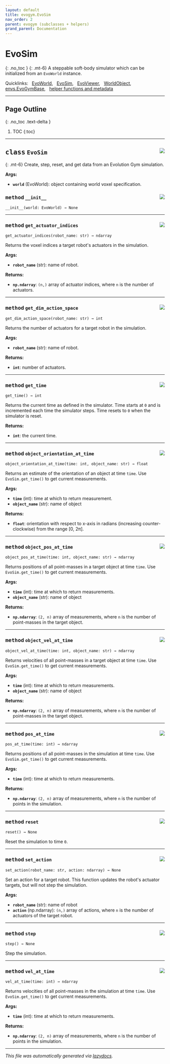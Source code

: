 ```yaml
---
layout: default
title: evogym.EvoSim
nav_order: 2
parent: evogym (subclasses + helpers)
grand_parent: Documentation
---
```


# EvoSim
{: .no_toc }
{: .mt-6}
A steppable soft-body simulator which can be initialized from an `EvoWorld` instance.

Quicklinks: &nbsp; [EvoWorld](world.markdown), &nbsp; [EvoSim](sim.markdown), &nbsp; [EvoViewer](viewer.markdown), &nbsp; [WorldObject](worldobject.markdown), &nbsp; [envs.EvoGymBase](base.markdown), &nbsp; [helper functions and metadata](evogym.markdown)

---

## Page Outline
{: .no_toc .text-delta }

1. TOC
{:toc}

---

<!-- markdownlint-disable -->

<!-- <a href="https://github.com/EvolutionGym/evogym/blob/main/evogym/sim.py#L0"><img align="right" style="float:right;" src="https://img.shields.io/badge/-source-cccccc?style=flat-square"></a>

# <kbd>module</kbd> `sim`
This module defines the EvoSim class which provides a clean interface to Evolution Gym's simulator. 

**Global Variables**
---------------
- **VOXEL_TYPES**
- **BASELINE_ENV_NAMES**


--- -->

## <kbd>class</kbd> `EvoSim` <a href="https://github.com/EvolutionGym/evogym/blob/main/evogym/sim.py#L15"><img align="right" style="float:right;" src="https://img.shields.io/badge/-source-cccccc?style=flat-square"></a>
{: .mt-6}
Create, step, reset, and get data from an Evolution Gym simulation. 

**Args:**
 
 - <b>`world`</b> (EvoWorld):  object containing world voxel specification. 

### <kbd>method</kbd> `__init__` <a href="https://github.com/EvolutionGym/evogym/blob/main/evogym/sim.py#L26"><img align="right" style="float:right;" src="https://img.shields.io/badge/-source-cccccc?style=flat-square"></a>

```
__init__(world: EvoWorld) → None
```

---


### <kbd>method</kbd> `get_actuator_indices` <a href="https://github.com/EvolutionGym/evogym/blob/main/evogym/sim.py#L97"><img align="right" style="float:right;" src="https://img.shields.io/badge/-source-cccccc?style=flat-square"></a>

```
get_actuator_indices(robot_name: str) → ndarray
```

Returns the voxel indices a target robot's actuators in the simulation. 



**Args:**
 
 - <b>`robot_name`</b> (str):  name of robot. 



**Returns:**
 
 - <b>`np.ndarray`</b>:  `(n,)` array of actuator indices, where `n` is the number of actuators. 

---



### <kbd>method</kbd> `get_dim_action_space` <a href="https://github.com/EvolutionGym/evogym/blob/main/evogym/sim.py#L110"><img align="right" style="float:right;" src="https://img.shields.io/badge/-source-cccccc?style=flat-square"></a>

```
get_dim_action_space(robot_name: str) → int
```

Returns the number of actuators for a target robot in the simulation. 



**Args:**
 
 - <b>`robot_name`</b> (str):  name of robot. 



**Returns:**
 
 - <b>`int`</b>:  number of actuators. 

---



### <kbd>method</kbd> `get_time` <a href="https://github.com/EvolutionGym/evogym/blob/main/evogym/sim.py#L32"><img align="right" style="float:right;" src="https://img.shields.io/badge/-source-cccccc?style=flat-square"></a>

```
get_time() → int
```

Returns the current time as defined in the simulator. Time starts at `0` and is incremented each time the simulator steps. Time resets to `0` when the simulator is reset.



**Returns:**
 
 - <b>`int`</b>:  the current time. 

---



### <kbd>method</kbd> `object_orientation_at_time` <a href="https://github.com/EvolutionGym/evogym/blob/main/evogym/sim.py#L230"><img align="right" style="float:right;" src="https://img.shields.io/badge/-source-cccccc?style=flat-square"></a>

```
object_orientation_at_time(time: int, object_name: str) → float
```

Returns an estimate of the orientation of an object at time `time`. Use `EvoSim.get_time()` to get current measurements. 



**Args:**
 
 - <b>`time`</b> (int):  time at which to return measurement. 
 - <b>`object_name`</b> (str):  name of object 



**Returns:**
 
 - <b>`float`</b>:  orientation with respect to x-axis in radians (increasing counter-clockwise) from the range [0, 2π]. 

---



### <kbd>method</kbd> `object_pos_at_time` <a href="https://github.com/EvolutionGym/evogym/blob/main/evogym/sim.py#L200"><img align="right" style="float:right;" src="https://img.shields.io/badge/-source-cccccc?style=flat-square"></a>

```
object_pos_at_time(time: int, object_name: str) → ndarray
```

Returns positions of all point-masses in a target object at time `time`. Use `EvoSim.get_time()` to get current measurements. 



**Args:**
 
 - <b>`time`</b> (int):  time at which to return measurements. 
 - <b>`object_name`</b> (str):  name of object 



**Returns:**
 
 - <b>`np.ndarray`</b>:  `(2, n)` array of measurements, where `n` is the number of point-masses in the target object. 

---



### <kbd>method</kbd> `object_vel_at_time` <a href="https://github.com/EvolutionGym/evogym/blob/main/evogym/sim.py#L215"><img align="right" style="float:right;" src="https://img.shields.io/badge/-source-cccccc?style=flat-square"></a>

```
object_vel_at_time(time: int, object_name: str) → ndarray
```

Returns velocities of all point-masses in a target object at time `time`. Use `EvoSim.get_time()` to get current measurements. 



**Args:**
 
 - <b>`time`</b> (int):  time at which to return measurements. 
 - <b>`object_name`</b> (str):  name of object 



**Returns:**
 
 - <b>`np.ndarray`</b>:  `(2, n)` array of measurements, where `n` is the number of point-masses in the target object. 

---



### <kbd>method</kbd> `pos_at_time` <a href="https://github.com/EvolutionGym/evogym/blob/main/evogym/sim.py#L174"><img align="right" style="float:right;" src="https://img.shields.io/badge/-source-cccccc?style=flat-square"></a>

```
pos_at_time(time: int) → ndarray
```

Returns positions of all point-masses in the simulation at time `time`. Use `EvoSim.get_time()` to get current measurements. 



**Args:**
 
 - <b>`time`</b> (int):  time at which to return measurements. 



**Returns:**
 
 - <b>`np.ndarray`</b>:  `(2, n)` array of measurements, where `n` is the number of points in the simulation. 

---



### <kbd>method</kbd> `reset` <a href="https://github.com/EvolutionGym/evogym/blob/main/evogym/sim.py#L245"><img align="right" style="float:right;" src="https://img.shields.io/badge/-source-cccccc?style=flat-square"></a>

```
reset() → None
```

Reset the simulation to time `0`. 

---



### <kbd>method</kbd> `set_action` <a href="https://github.com/EvolutionGym/evogym/blob/main/evogym/sim.py#L123"><img align="right" style="float:right;" src="https://img.shields.io/badge/-source-cccccc?style=flat-square"></a>

```
set_action(robot_name: str, action: ndarray) → None
```

Set an action for a target robot. This function updates the robot's actuator targets, but will not step the simulation. 



**Args:**
 
 - <b>`robot_name`</b> (str):  name of robot 
 - <b>`action`</b> (np.ndarray):  `(n,)` array of actions, where `n` is the number of actuators of the target robot. 

---



### <kbd>method</kbd> `step` <a href="https://github.com/EvolutionGym/evogym/blob/main/evogym/sim.py#L32"><img align="right" style="float:right;" src="https://img.shields.io/badge/-source-cccccc?style=flat-square"></a>

```
step() → None
```

Step the simulation. 

---



### <kbd>method</kbd> `vel_at_time` <a href="https://github.com/EvolutionGym/evogym/blob/main/evogym/sim.py#L187"><img align="right" style="float:right;" src="https://img.shields.io/badge/-source-cccccc?style=flat-square"></a>

```
vel_at_time(time: int) → ndarray
```

Returns velocities of all point-masses in the simulation at time `time`. Use `EvoSim.get_time()` to get current measurements. 



**Args:**
 
 - <b>`time`</b> (int):  time at which to return measurements. 



**Returns:**
 
 - <b>`np.ndarray`</b>:  `(2, n)` array of measurements, where `n` is the number of points in the simulation. 




---

_This file was automatically generated via [lazydocs](https://github.com/ml-tooling/lazydocs)._
